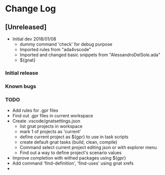 # Change Log
## [Unreleased]
- Initial dev 2018/01/08 
    - dummy command 'check' for debug purpose
    - Imported rules from "ada4vscode"
    - Imported and changed basic snippets from "AlessandroDelSole.ada"
    - ${gnat}

### Initial release
### Known bugs


### TODO
- Add rules for .gpr files
- Find out .gpr files in current workspace
- Create .vscode/gnatsettings.json
    - list gnat projects in workspace
    - mark 1 of projects as 'current'
    - define current project as ${gpr} to use in task scripts
    - create default gnat tasks (build, clean, compile)
    - Command select current project editing json or with explorer menu
    - Find out a way to define project's scenario values
- Improve completion with withed packages using ${gpr}
- Add command 'find-definition', 'find-uses' using gnat xrefs
- 
